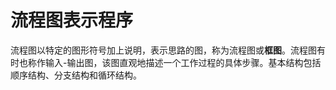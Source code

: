 # 流程图表示程序

流程图以特定的图形符号加上说明，表示思路的图，称为流程图或**框图**。流程图有时也称作输入-输出图，该图直观地描述一个工作过程的具体步骤。基本结构包括顺序结构、分支结构和循环结构。

